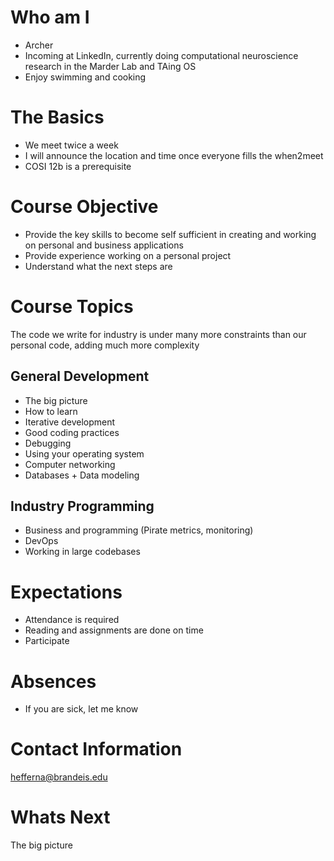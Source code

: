 # Who am I
* Archer
* Incoming at LinkedIn, currently doing computational neuroscience research in the Marder Lab and TAing OS
* Enjoy swimming and cooking

# The Basics
* We meet twice a week
* I will announce the location and time once everyone fills the when2meet
* COSI 12b is a prerequisite 

# Course Objective
* Provide the key skills to become self sufficient in creating and working on personal and business applications
* Provide experience working on a personal project
* Understand what the next steps are

# Course Topics
The code we write for industry is under many more constraints than our personal code, adding much more complexity

## General Development
* The big picture
* How to learn
* Iterative development
* Good coding practices
* Debugging
* Using your operating system
* Computer networking
* Databases + Data modeling

## Industry Programming
* Business and programming (Pirate metrics, monitoring)
* DevOps
* Working in large codebases

# Expectations
* Attendance is required
* Reading and assignments are done on time
* Participate

# Absences
* If you are sick, let me know

# Contact Information
hefferna@brandeis.edu

# Whats Next
The big picture
